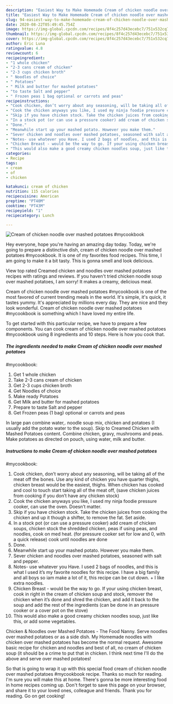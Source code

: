 ```yaml
---
description: "Easiest Way to Make Homemade Cream of chicken noodle over mashed potatoes #mycookbook"
title: "Easiest Way to Make Homemade Cream of chicken noodle over mashed potatoes #mycookbook"
slug: 94-easiest-way-to-make-homemade-cream-of-chicken-noodle-over-mashed-potatoes-mycookbook
date: 2020-08-22T05:49:45.754Z
image: https://img-global.cpcdn.com/recipes/8f4c257d43ecebc7/751x532cq70/cream-of-chicken-noodle-over-mashed-potatoes-mycookbook-recipe-main-photo.jpg
thumbnail: https://img-global.cpcdn.com/recipes/8f4c257d43ecebc7/751x532cq70/cream-of-chicken-noodle-over-mashed-potatoes-mycookbook-recipe-main-photo.jpg
cover: https://img-global.cpcdn.com/recipes/8f4c257d43ecebc7/751x532cq70/cream-of-chicken-noodle-over-mashed-potatoes-mycookbook-recipe-main-photo.jpg
author: Eric Luna
ratingvalue: 4.8
reviewcount: 6
recipeingredient:
- "1 whole chicken"
- "2-3 cans cream of chicken"
- "2-3 cups chicken broth"
- " Noodles of choice"
- " Potatoes"
- " Milk and butter for mashed potatoes"
- "to taste Salt and pepper"
- " Frozen peas 1 bag optional or carrots and peas"
recipeinstructions:
- "Cook chicken, don’t worry about any seasoning, will be taking all of the meat off the bones. Use any kind of chicken you have quarter thighs, chicken breast would be the easiest, thighs. When chicken has cooked and cool to touch start taking all of the meat off, (save chicken juices from cooking if you don’t have any chicken stock)"
- "Cook the chicken anyways you like, I used my ninja foodie pressure cooker, can use the oven. Doesn’t matter."
- "Skip if you have chicken stock. Take the chicken juices from cooking the chicken and up it though a shifter, to remove the fat. Set aside."
- "In a stock pot (or can use a pressure cooker) add cream of chicken soups, chicken stock the shredded chicken, peas if using peas, and noodles, cook on med heat. (for pressure cooker set for low and 0, with a quick release) cook until noodles are done"
- "Done."
- "Meanwhile start up your mashed potato. However you make them."
- "Sever chicken and noodles over mashed potatoes, seasoned with salt and pepper."
- "Notes- use whatever you Have. I used 2 bags of noodles, and this is what I used it’s my favorite noodles for this recipe. I have a big family and all boys so iam make a lot of it, this recipe can be cut down. + I like extra noodles."
- "Chicken Breast - would be the way to go. If your using chicken breast, cook in right in the cream of chicken soup and stock, remover the chicken when it’s done and shred the chicken, and add it back to the soup and add the rest of the ingredients (can be done in an pressure cooker or a cover pot on the stove)"
- "This would also make a good creamy chicken noodles soup, just like this, or add some vegetables."
categories:
- Recipe
tags:
- cream
- of
- chicken

katakunci: cream of chicken 
nutrition: 115 calories
recipecuisine: American
preptime: "PT40M"
cooktime: "PT43M"
recipeyield: "1"
recipecategory: Lunch

---
```



![Cream of chicken noodle over mashed potatoes
#mycookbook](https://img-global.cpcdn.com/recipes/8f4c257d43ecebc7/751x532cq70/cream-of-chicken-noodle-over-mashed-potatoes-mycookbook-recipe-main-photo.jpg)

Hey everyone, hope you're having an amazing day today. Today, we're going to prepare a distinctive dish, cream of chicken noodle over mashed potatoes
#mycookbook. It is one of my favorites food recipes. This time, I am going to make it a bit tasty. This is gonna smell and look delicious.

View top rated Creamed chicken and noodles over mashed potatoes recipes with ratings and reviews. If you haven&#39;t tried chicken noodle soup over mashed potatoes, I am sorry! It makes a creamy, delicious meal.

Cream of chicken noodle over mashed potatoes
#mycookbook is one of the most favored of current trending meals in the world. It's simple, it's quick, it tastes yummy. It's appreciated by millions every day. They are nice and they look wonderful. Cream of chicken noodle over mashed potatoes
#mycookbook is something which I have loved my entire life.


To get started with this particular recipe, we have to prepare a few components. You can cook cream of chicken noodle over mashed potatoes
#mycookbook using 8 ingredients and 10 steps. Here is how you cook that.

<!--inarticleads1-->

##### The ingredients needed to make Cream of chicken noodle over mashed potatoes
#mycookbook:

1. Get 1 whole chicken
1. Take 2-3 cans cream of chicken
1. Get 2-3 cups chicken broth
1. Get  Noodles of choice
1. Make ready  Potatoes
1. Get  Milk and butter for mashed potatoes
1. Prepare to taste Salt and pepper
1. Get  Frozen peas (1 bag) optional or carrots and peas


In large pan combine water,. noodle soup mix, chicken and potatoes (I usually add the potato water to the soup). Skip to Creamed Chicken with Mashed Potatoes content. Combine chicken, gravy, mushrooms and peas. Make potatoes as directed on pouch, using water, milk and butter. 

<!--inarticleads2-->

##### Instructions to make Cream of chicken noodle over mashed potatoes
#mycookbook:

1. Cook chicken, don’t worry about any seasoning, will be taking all of the meat off the bones. Use any kind of chicken you have quarter thighs, chicken breast would be the easiest, thighs. When chicken has cooked and cool to touch start taking all of the meat off, (save chicken juices from cooking if you don’t have any chicken stock)
1. Cook the chicken anyways you like, I used my ninja foodie pressure cooker, can use the oven. Doesn’t matter.
1. Skip if you have chicken stock. Take the chicken juices from cooking the chicken and up it though a shifter, to remove the fat. Set aside.
1. In a stock pot (or can use a pressure cooker) add cream of chicken soups, chicken stock the shredded chicken, peas if using peas, and noodles, cook on med heat. (for pressure cooker set for low and 0, with a quick release) cook until noodles are done
1. Done.
1. Meanwhile start up your mashed potato. However you make them.
1. Sever chicken and noodles over mashed potatoes, seasoned with salt and pepper.
1. Notes- use whatever you Have. I used 2 bags of noodles, and this is what I used it’s my favorite noodles for this recipe. I have a big family and all boys so iam make a lot of it, this recipe can be cut down. + I like extra noodles.
1. Chicken Breast - would be the way to go. If your using chicken breast, cook in right in the cream of chicken soup and stock, remover the chicken when it’s done and shred the chicken, and add it back to the soup and add the rest of the ingredients (can be done in an pressure cooker or a cover pot on the stove)
1. This would also make a good creamy chicken noodles soup, just like this, or add some vegetables.


Chicken &amp; Noodles over Mashed Potatoes - The Food Nanny. Serve noodles over mashed potatoes or as a side dish. My Homemade noodles with chicken over mashed potatoes has become the normal request. Awesome basic recipe for chicken and noodles and best of all, no cream of chicken soup (it should be a crime to put that in chicken. I think next time I&#39;ll do the above and serve over mashed potatoes! 

So that is going to wrap it up with this special food cream of chicken noodle over mashed potatoes
#mycookbook recipe. Thanks so much for reading. I'm sure you will make this at home. There's gonna be more interesting food in home recipes coming up. Don't forget to save this page on your browser, and share it to your loved ones, colleague and friends. Thank you for reading. Go on get cooking!
